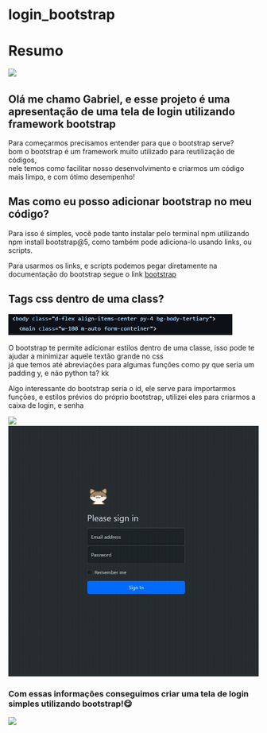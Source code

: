 # login_bootstrap
<h1>Resumo</h1>
<img src="https://readme-typing-svg.herokuapp.com/?font=Righteous&size=50&center=true&vCenter=true&width=800&height=70&duration=4000&lines=olá!+👋;+estamos+aqui+para+criarmos;+uma+tela+de+login+usando;+bootstrap!" />

<h2>Olá me chamo Gabriel, e esse projeto é uma apresentação de uma tela de login utilizando framework bootstrap</h2>
<p>Para começarmos precisamos entender para que o bootstrap serve?<br>
bom o bootstrap é um framework muito utilizado para reutilização de códigos,<br>nele temos como facilitar nosso desenvolvimento e criarmos um código mais limpo, e com ótimo desempenho!</p>


<h2>Mas como eu posso adicionar bootstrap no meu código?</h2>
<p>Para isso é simples, você pode tanto instalar pelo terminal npm utilizando npm install bootstrap@5, como também pode adiciona-lo usando links, ou scripts.</p>
<p>Para usarmos os links, e scripts podemos pegar diretamente na documentação do bootstrap segue o link <a href="https://getbootstrap.com/docs/5.3/getting-started/introduction/">bootstrap</a> </p>


<h2>Tags css dentro de uma class?</h2>
<img src="https://github.com/GabrielSilvaAlmeida/login_bootstrap/blob/main/prints/print1.PNG">
<p>O bootstrap te permite adicionar estilos dentro de uma classe, isso pode te ajudar a minimizar aquele textão grande no css<br> 
  já que temos até abreviações para algumas funções como py que seria um padding y, e não python ta? kk</p>

<p>Algo interessante do bootstrap seria o id, ele serve para importarmos funções, e estilos prévios do próprio bootstrap, utilizei eles para criarmos a caixa de login, e senha </p>  

<img src="https://readme-typing-svg.herokuapp.com/?font=Righteous&size=50&center=true&vCenter=true&width=800&height=70&duration=4000&lines=Resultado!;" />

<img src="https://github.com/GabrielSilvaAlmeida/login_bootstrap/blob/main/prints/gif.gif">

<h3>Com essas informações conseguimos criar uma tela de login simples utilizando bootstrap!😋</h3>

<img src="https://readme-typing-svg.herokuapp.com/?font=Righteous&size=50&center=true&vCenter=true&width=800&height=70&duration=4000&lines=Até+a+próxima!!;" />

